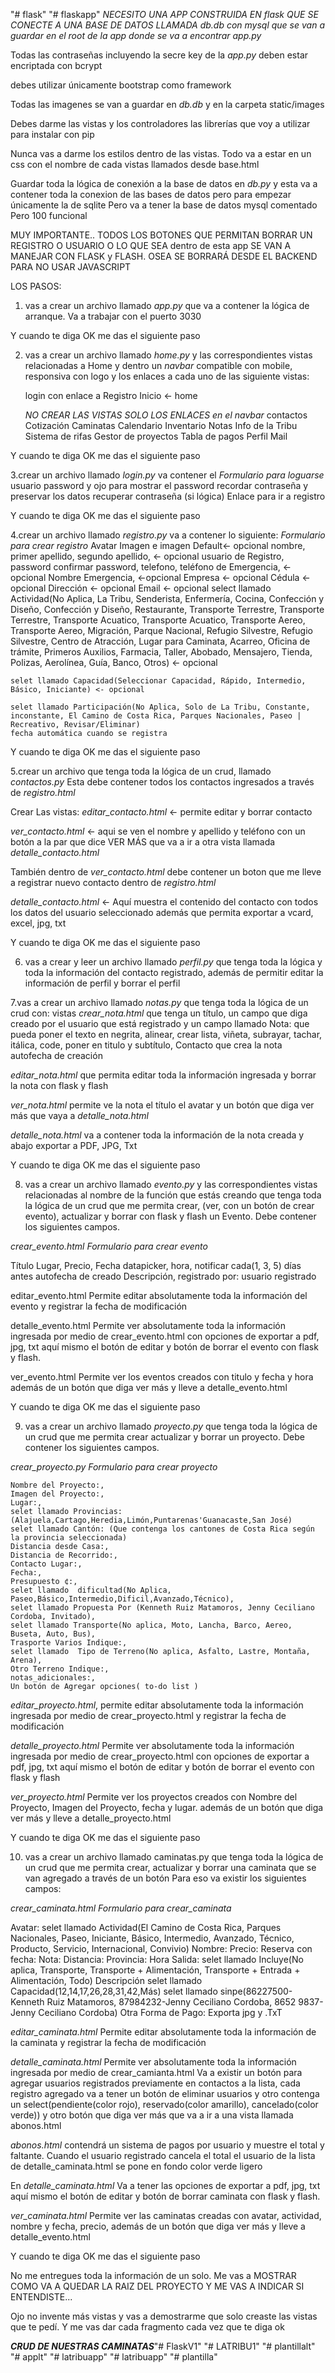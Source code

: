 "# flask" 
"# flaskapp" 
*NECESITO UNA APP CONSTRUIDA EN flask
QUE SE CONECTE A UNA BASE DE DATOS LLAMADA db.db con mysql que se van a guardar en el root de la app donde se va a encontrar app.py*

Todas las contraseñas incluyendo la secre key de la *app.py* deben estar encriptada  con bcrypt

debes utilizar únicamente bootstrap como framework

Todas las imagenes se van a guardar en *db.db* y en la carpeta static/images

Debes darme  las vistas y los controladores las librerías que voy a utilizar para instalar con pip

Nunca vas a darme los estilos dentro de las vistas. Todo va a estar en un css con el nombre de cada vistas llamados desde base.html

Guardar toda la lógica de conexión a la base de datos en  *db.py* y esta va a contener toda la conexion de las bases de datos pero para empezar únicamente la de sqlite Pero va a tener la base de datos mysql comentado Pero 100 funcional

MUY IMPORTANTE.. TODOS LOS BOTONES QUE PERMITAN BORRAR UN REGISTRO O USUARIO O LO QUE SEA dentro de esta app SE VAN A MANEJAR CON FLASK y FLASH. OSEA SE BORRARÁ DESDE EL BACKEND PARA NO USAR JAVASCRIPT


LOS PASOS:
1. vas a crear un archivo llamado *app.py*  que va a contener la lógica de arranque. Va a trabajar con el puerto 3030

Y cuando te diga OK me das el siguiente paso

2. vas a crear un archivo llamado *home.py*  y las correspondientes vistas relacionadas a
 Home y dentro un *navbar* compatible con mobile,  responsiva con logo y los  enlaces a cada uno de las siguiente vistas: 

	login con enlace a Registro	
	Inicio <- home

	*NO CREAR LAS VISTAS SOLO LOS ENLACES en el navbar*
	contactos
	Cotización
	Caminatas
	Calendario
	Inventario
	Notas
  	Info de la Tribu
	Sistema de rifas
	Gestor de proyectos
	Tabla de pagos
	Perfil
	Mail



Y cuando te diga OK me das el siguiente paso



3.crear un archivo llamado *login.py* va contener el 
*Formulario para loguarse*
	usuario
	password y ojo para mostrar el password
	recordar contraseña y preservar los datos
	recuperar contraseña (si lógica)
	Enlace para ir a registro


Y cuando te diga OK me das el siguiente paso

4.crear un archivo llamado *registro.py* va a contener lo siguiente:
*Formulario para crear registro*
	Avatar Imagen e imagen Default<- opcional
	nombre, 
	primer apellido, 
	segundo apellido, <- opcional 
	usuario de Registro, 
	password 
	confirmar password, 
	telefono,
	teléfono de Emergencia, <- opcional
	Nombre Emergencia, <-opcional
	Empresa 	<- opcional
	Cédula 		<- opcional
	Dirección 	<- opcional
	Email		<- opcional
	select llamado Actividad(No Aplica, La Tribu, Senderista, Enfermería, Cocina, Confección y Diseño, Confección y Diseño, Restaurante, Transporte Terrestre, Transporte Terrestre, Transporte Acuatico, Transporte Acuatico, Transporte Aereo, Transporte Aereo, Migración, Parque Nacional, Refugio Silvestre, Refugio Silvestre, Centro de Atracción, Lugar para Caminata, Acarreo, Oficina de trámite, Primeros Auxilios, Farmacia, Taller,  Abobado, Mensajero, Tienda, Polizas, Aerolínea, Guía, Banco, Otros) <- opcional
	
	selet llamado Capacidad(Seleccionar Capacidad, Rápido, Intermedio, Básico, Iniciante) <- opcional
	
	selet llamado Participación(No Aplica, Solo de La Tribu, Constante, inconstante, El Camino de Costa Rica, Parques Nacionales, Paseo | Recreativo, Revisar/Eliminar)
	fecha automática cuando se registra


Y cuando te diga OK me das el siguiente paso









5.crear un archivo que tenga toda la lógica de un crud, llamado *contactos.py*  Esta debe contener todos los contactos ingresados a través de  *registro.html*

Crear Las vistas:
*editar_contacto.html* <- permite editar y borrar contacto 

*ver_contacto.html* <- aqui se ven el nombre y apellido y teléfono con un botón a la par que dice VER MÁS que va a ir a otra vista llamada  *detalle_contacto.html*

También dentro de *ver_contacto.html* debe contener  un boton que me lleve a registrar nuevo contacto dentro de *registro.html*

*detalle_contacto.html* <- Aquí muestra el contenido del contacto con todos los datos del usuario seleccionado además que permita  exportar a vcard, excel, jpg, txt


Y cuando te diga OK me das el siguiente paso

6. vas a crear y leer un archivo  llamado *perfil.py*   que tenga toda la lógica y toda la información del contacto registrado, además de permitir editar la información de perfil y  borrar el perfil

7.vas a crear un archivo llamado *notas.py*  que tenga toda la lógica de un crud con: vistas   *crear_nota.html*  que tenga un título, un campo que diga creado por el usuario que está registrado y un campo llamado Nota: que pueda poner el texto en negrita, alinear, crear lista, viñeta, subrayar, tachar, itálica, code, poner en titulo y subtítulo,
Contacto que crea la nota
autofecha de creación

*editar_nota.html* que permita editar toda la información ingresada y borrar la nota con flask y flash 

*ver_nota.html* permite ve la nota el título el avatar y un botón que diga ver más que vaya a *detalle_nota.html*

*detalle_nota.html* va a contener toda la información de la nota creada y abajo exportar a PDF, JPG, Txt


Y cuando te diga OK me das el siguiente paso



8. vas a crear un archivo llamado *evento.py* y las correspondientes vistas relacionadas al nombre de la función que estás creando que tenga toda la lógica de un crud que me permita crear, (ver, con un botón de crear evento), actualizar y borrar con flask y flash un Evento. Debe contener los siguientes campos.

*crear_evento.html*
	*Formulario para crear evento*

Título
Lugar,
Precio, 
Fecha datapicker, 
hora, 
notificar cada(1, 3, 5) días antes
autofecha de creado
Descripción,
registrado por: usuario registrado

editar_evento.html
Permite editar absolutamente  toda la información del evento y registrar la fecha de modificación 

detalle_evento.html
Permite ver absolutamente toda la información ingresada por medio de crear_evento.html con opciones de exportar a pdf, jpg, txt aquí mismo el botón de editar y botón de borrar el evento con flask y flash.

ver_evento.html 
Permite ver los eventos creados con titulo y fecha y hora  además de un botón que diga ver más y lleve a detalle_evento.html

Y cuando te diga OK me das el siguiente paso





9. vas a crear un archivo llamado *proyecto.py*  que tenga toda la lógica de un crud que me permita crear  actualizar y borrar un proyecto. Debe contener los siguientes campos.
	
*crear_proyecto.py*
	*Formulario para crear proyecto*

	Nombre del Proyecto:,
	Imagen del Proyecto:,
	Lugar:,
	selet llamado Provincias:(Alajuela,Cartago,Heredia,Limón,Puntarenas'Guanacaste,San José)
	selet llamado Cantón: (Que contenga los cantones de Costa Rica según la provincia seleccionada)
	Distancia desde Casa:,
	Distancia de Recorrido:,
	Contacto Lugar:,
	Fecha:,
	Presupuesto ¢:,
	selet llamado  dificultad(No Aplica, Paseo,Básico,Intermedio,Dificil,Avanzado,Técnico),
	selet llamado Propuesta Por (Kenneth Ruiz Matamoros, Jenny Ceciliano Cordoba, Invitado),
	selet llamado Transporte(No aplica, Moto, Lancha, Barco, Aereo, Buseta, Auto, Bus),
	Trasporte Varios Indique:,
	selet llamado  Tipo de Terreno(No aplica, Asfalto, Lastre, Montaña, Arena),
	Otro Terreno Indique:,
	notas_adicionales:,
	Un botón de Agregar opciones( to-do list )
	
*editar_proyecto.html*, permite editar absolutamente toda la información ingresada por medio de crear_proyecto.html
y registrar la fecha de modificación 

*detalle_proyecto.html*
Permite ver absolutamente toda la información ingresada por medio de crear_proyecto.html con opciones de exportar a pdf, jpg, txt aquí mismo el botón de editar y botón de borrar el evento con flask y flash

*ver_proyecto.html*
Permite ver los proyectos creados con Nombre del Proyecto, Imagen del Proyecto,   fecha y lugar. además de un botón que diga ver más y lleve a detalle_proyecto.html

Y cuando te diga OK me das el siguiente paso







10. vas a crear un archivo llamado caminatas.py  que tenga toda la lógica de un crud que me permita crear, actualizar y borrar una caminata que se van agregado a través de un botón  Para eso va existir los siguientes campos:
	
*crear_caminata.html*
	*Formulario para crear_caminata*

Avatar:
selet llamado Actividad(El Camino de Costa Rica, Parques Nacionales, Paseo, Iniciante, Básico, Intermedio, Avanzado, Técnico, Producto, Servicio, Internacional, Convivio)
Nombre:
Precio:
Reserva con
fecha:
Nota:
Distancia:
Provincia:
Hora Salida:
selet llamado  Incluye(No aplica, Transporte, Transporte + Alimentación, Transporte + Entrada + Alimentación, Todo)
Descripción
selet llamado Capacidad(12,14,17,26,28,31,42,Más)
	selet llamado sinpe(86227500-Kenneth Ruiz Matamoros, 87984232-Jenny Ceciliano Cordoba, 8652 9837-Jenny Ceciliano Cordoba)
	Otra Forma de Pago:
	Exporta jpg y .TxT


*editar_caminata.html*
Permite editar absolutamente  toda la información de la caminata y registrar la fecha de modificación 

*detalle_caminata.html*
Permite ver absolutamente toda la información ingresada por medio de crear_camianta.html 
Va a existir un botón para agregar usuarios  registrados previamente en contactos a la lista,  cada registro agregado va a tener  un botón de eliminar usuarios y otro contenga un select(pendiente(color rojo), reservado(color amarillo), cancelado(color verde))  y otro botón que diga ver más que va a ir a una vista llamada abonos.html

*abonos.html* contendrá un sistema de pagos por usuario y muestre el total y faltante. Cuando el usuario registrado cancela el total el usuario de la lista de detalle_caminata.html se pone en fondo color verde ligero

En *detalle_caminata.html*
Va a tener las opciones de exportar a pdf, jpg, txt 
aquí mismo el botón de editar y botón de borrar caminata con flask y flash.

*ver_caminata.html*
Permite ver las caminatas  creadas con avatar, actividad, nombre y fecha, precio,   además de un botón que diga ver más y lleve a detalle_evento.html

Y cuando te diga OK me das el siguiente paso

	
No me entregues toda la información de un solo. Me vas a MOSTRAR COMO VA A QUEDAR LA RAIZ DEL PROYECTO Y ME VAS A INDICAR SI ENTENDISTE...  

Ojo no invente más vistas y vas a demostrarme que solo creaste las vistas que te pedí.
Y me vas dar cada fragmento cada vez que te diga ok



***CRUD DE NUESTRAS CAMINATAS***"# FlaskV1" 
"# LATRIBU1" 
"# plantillalt" 
"# applt" 
"# latribuapp" 
"# latribuapp" 
"# plantilla" 
